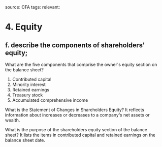 source: CFA
tags: 
relevant: 

# 4. Equity

## f. describe the components of shareholders' equity;

What are the five components that comprise the owner's equity section on the balance sheet?
1. Contributed capital
2. Minority interest
3. Retained earnings
4. Treasury stock
5. Accumulated comprehensive income

What is the Statement of Changes in Shareholders Equity?
It reflects information about increases or decreases to a company's net assets or wealth.

What is the purpose of the shareholders equity section of the balance sheet?
It lists the items in contributed capital and retained earnings on the balance sheet date.

